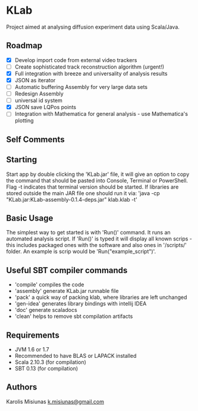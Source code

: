 KLab
====
Project aimed at analysing diffusion experiment data using Scala/Java.

Roadmap
-------
 - [x] Develop import code from external video trackers
 - [ ] Create sophisticated track reconstruction algorithm (urgent!)
 - [x] Full integration with breeze and universality of analysis results
 - [x] JSON as iterator
 - [ ] Automatic buffering Assembly for very large data sets
 - [ ] Redesign Assembly
 - [ ] universal id system
 - [x] JSON save LQPos points
 - [ ] Integration with Mathematica for general analysis - use Mathematica's plotting

Self Comments
-------------


Starting
--------
Start app by  double clicking the 'KLab.jar' file, it will give an option to copy the command that should be pasted into
Console, Terminal or PowerShell. Flag -t indicates that terminal version should be started.
If libraries are stored outside the main JAR file one should run it via: 'java -cp "KLab.jar:KLab-assembly-0.1.4-deps.jar" klab.klab -t'

Basic Usage
-----------
The simplest way to get started is with 'Run()' command. It runs an automated analysis script.
If 'Run()' is typed it will display all known scrips - this includes packaged ones with the software and also ones in
'/scripts/' folder. An example is scrip would be 'Run("example_script")'.

Useful SBT compiler commands
----------------------------
 - 'compile' compiles the code
 - 'assembly' generate KLab.jar runnable file
 - 'pack' a quick way of packing klab, where libraries are left unchanged
 - 'gen-idea' generates library bindings with intellij IDEA
 - 'doc' generate scaladocs
 - 'clean' helps to remove sbt compilation artifacts

Requirements
------------
 - JVM 1.6 or 1.7
 - Recommended to have BLAS or LAPACK installed
 - Scala 2.10.3 (for compilation)
 - SBT 0.13 (for compilation)

Authors
-------
Karolis Misiunas
k.misiunas@gmail.com